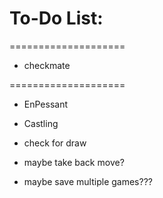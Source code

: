 # To-Do List:

====================
- checkmate

====================

- EnPessant
- Castling

- check for draw


- maybe take back move?
- maybe save multiple games???



